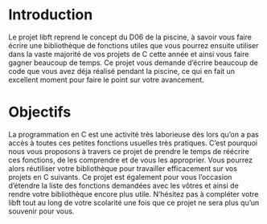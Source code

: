# Introduction
Le projet libft reprend le concept du D06 de la piscine, à savoir vous faire écrire une bibliothèque de fonctions utiles que vous pourrez ensuite utiliser dans la vaste majorité de vos projets de C cette année et ainsi vous faire gagner beaucoup de temps. Ce projet vous demande d’écrire beaucoup de code que vous avez déja réalisé pendant la piscine, ce qui en fait un excellent moment pour faire le point sur votre avancement.

# Objectifs
La programmation en C est une activité très laborieuse dès lors qu’on a pas accès à toutes ces petites fonctions usuelles très pratiques. C’est pourquoi nous vous proposons à travers ce projet de prendre le temps de réécrire ces fonctions, de les comprendre et de vous les approprier. Vous pourrez alors réutiliser votre bibliothèque pour travailler efficacement sur vos projets en C suivants.
Ce projet est également pour vous l’occasion d’étendre la liste des fonctions demandées avec les vôtres et ainsi de rendre votre bibliothèque encore plus utile. N’hésitez pas à compléter votre libft tout au long de votre scolarité une fois que ce projet ne sera plus qu’un souvenir pour vous.
